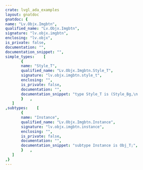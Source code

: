 ```yaml
---
crate: lvgl_ada_examples
layout: gnatdoc
gnatdoc: {
name: "Lv.Objx.Imgbtn",
qualified_name: "Lv.Objx.Imgbtn",
signature: "lv.objx.imgbtn",
enclosing: "lv.objx",
is_private: false,
documentation: "",
documentation_snippet: "",
simple_types:    [
       {
       name: "Style_T",
       qualified_name: "Lv.Objx.Imgbtn.Style_T",
       signature: "lv.objx.imgbtn.style_t",
       enclosing: "",
       is_private: false,
       documentation: "",
       documentation_snippet: "type Style_T is (Style_Bg,\n                 Style_Pr,\n                 Style_Tgl_Rel,\n                 Style_Tgl_Pr,\n                 Style_Ina);",
       }   ,
   ]
,subtypes:    [
       {
       name: "Instance",
       qualified_name: "Lv.Objx.Imgbtn.Instance",
       signature: "lv.objx.imgbtn.instance",
       enclosing: "",
       is_private: false,
       documentation: "",
       documentation_snippet: "subtype Instance is Obj_T;",
       }   ,
   ]
,}
---
```

